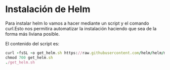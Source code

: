 # Instalación de Helm

Para instalar helm lo vamos a hacer mediante un script y el comando curl.Esto nos permitira automatizar la instalación haciendo que sea de la forma más liviana posible.

El contenido del script es:

``` ruby 
curl -fsSL -o get_helm.sh https://raw.githubusercontent.com/helm/helm/main/scripts/get-helm-3
chmod 700 get_helm.sh
./get_helm.sh
```
